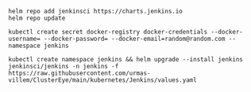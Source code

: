 ``` 
helm repo add jenkinsci https://charts.jenkins.io                         
helm repo update
```                                                                            
``` 
kubectl create secret docker-registry docker-credentials --docker-username= --docker-password= --docker-email=random@random.com --namespace jenkins                             
```
``` 
kubectl create namespace jenkins && helm upgrade --install jenkins jenkinsci/jenkins -n jenkins -f https://raw.githubusercontent.com/urmas-villem/ClusterEye/main/kubernetes/Jenkins/values.yaml                             
``` 
